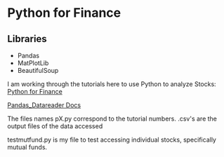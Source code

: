 # Python for Finance
## Libraries
* Pandas
* MatPlotLib
* BeautifulSoup

I am working through the tutorials here to use Python to analyze Stocks:  
[Python for Finance](https://pythonprogramming.net/stock-data-manipulation-python-programming-for-finance/)

[Pandas_Datareader Docs](https://pandas-datareader.readthedocs.io/en/latest/remote_data.html)

The files names
    pX.py
correspond to the tutorial numbers.
.csv's are the output files of the data accessed

testmutfund.py is my file to test accessing individual stocks, specifically mutual funds.
